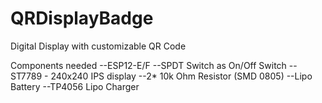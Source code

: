 # QRDisplayBadge
Digital Display with customizable QR Code

Components needed
    --ESP12-E/F 
    --SPDT Switch as On/Off Switch
    --ST7789 - 240x240 IPS display
    --2* 10k Ohm Resistor (SMD 0805)
    --Lipo Battery
    --TP4056 Lipo Charger
